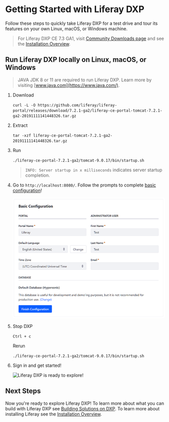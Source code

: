 # Getting Started with Liferay DXP

Follow these steps to quickly take Liferay DXP for a test drive and tour its features on your own Linux, macOS, or Windows machine.

> For Liferay DXP CE 7.3 GA1, visit [Community Downloads page](https://www.liferay.com/downloads-community) and see the [Installation Overview](./02-installation-overview.md).

## Run Liferay DXP locally on Linux, macOS, or Windows

> JAVA JDK 8 or 11 are required to run Liferay DXP. Learn more by visiting [www.java.com](https://www.java.com/).

1. Download

    `curl -L -O https://github.com/liferay/liferay-portal/releases/download/7.2.1-ga2/liferay-ce-portal-tomcat-7.2.1-ga2-20191111141448326.tar.gz`

1. Extract

    `tar -xzf liferay-ce-portal-tomcat-7.2.1-ga2-20191111141448326.tar.gz`

1. Run

    `./liferay-ce-portal-7.2.1-ga2/tomcat-9.0.17/bin/startup.sh`

    > `INFO: Server startup in x milliseconds` indicates server startup completion.

1. Go to `http://localhost:8080/`. Follow the prompts to complete [basic configuration](./06-using-the-setup-wizard.md)!

    ![Follow the Setup Wizard Prompts to Log In](./getting-started-with-liferay-dxp/images/01.png)

1. Stop DXP

    `Ctrl + c`
    
    Rerun

    `./liferay-ce-portal-7.2.1-ga2/tomcat-9.0.17/bin/startup.sh`

1. Sign in and get started!

    ![Liferay DXP is ready to explore!](./getting-started-with-liferay-dxp/images/02.png)

## Next Steps

Now you're ready to explore Liferay DXP! To learn more about what you can build with Liferay DXP see [Building Solutions on DXP](../../building-solutions-on-dxp/README.rst). To learn more about installing Liferay see the [Installation Overview](./02-installation-overview.md).
